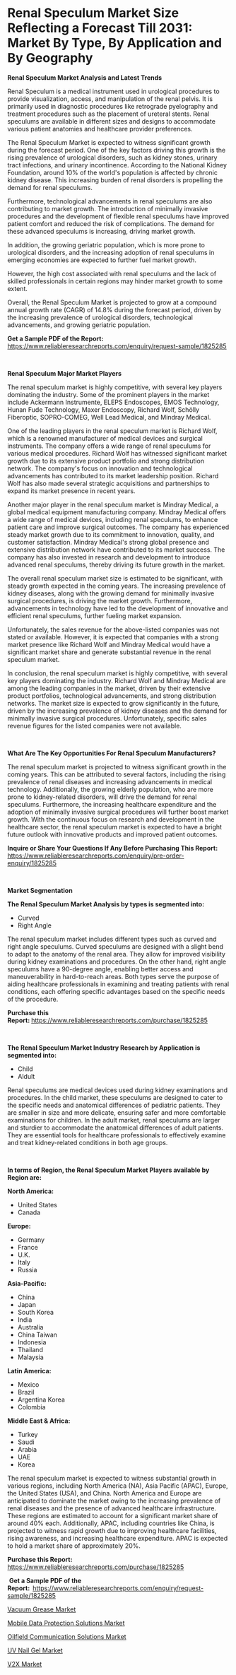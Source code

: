<p><h1>Renal Speculum Market Size Reflecting a Forecast Till 2031: Market By Type, By Application and By Geography</h1></p><p><strong>Renal Speculum Market Analysis and Latest Trends</strong></p>
<p><p>Renal Speculum is a medical instrument used in urological procedures to provide visualization, access, and manipulation of the renal pelvis. It is primarily used in diagnostic procedures like retrograde pyelography and treatment procedures such as the placement of ureteral stents. Renal speculums are available in different sizes and designs to accommodate various patient anatomies and healthcare provider preferences.</p><p>The Renal Speculum Market is expected to witness significant growth during the forecast period. One of the key factors driving this growth is the rising prevalence of urological disorders, such as kidney stones, urinary tract infections, and urinary incontinence. According to the National Kidney Foundation, around 10% of the world's population is affected by chronic kidney disease. This increasing burden of renal disorders is propelling the demand for renal speculums.</p><p>Furthermore, technological advancements in renal speculums are also contributing to market growth. The introduction of minimally invasive procedures and the development of flexible renal speculums have improved patient comfort and reduced the risk of complications. The demand for these advanced speculums is increasing, driving market growth.</p><p>In addition, the growing geriatric population, which is more prone to urological disorders, and the increasing adoption of renal speculums in emerging economies are expected to further fuel market growth.</p><p>However, the high cost associated with renal speculums and the lack of skilled professionals in certain regions may hinder market growth to some extent.</p><p>Overall, the Renal Speculum Market is projected to grow at a compound annual growth rate (CAGR) of 14.8% during the forecast period, driven by the increasing prevalence of urological disorders, technological advancements, and growing geriatric population.</p></p>
<p><strong>Get a Sample PDF of the Report:&nbsp;</strong> <a href="https://www.reliableresearchreports.com/enquiry/request-sample/1825285">https://www.reliableresearchreports.com/enquiry/request-sample/1825285</a></p>
<p>&nbsp;</p>
<p><strong>Renal Speculum Major Market Players</strong></p>
<p><p>The renal speculum market is highly competitive, with several key players dominating the industry. Some of the prominent players in the market include Ackermann Instrumente, ELEPS Endoscopes, EMOS Technology, Hunan Fude Technology, Maxer Endoscopy, Richard Wolf, Schölly Fiberoptic, SOPRO-COMEG, Well Lead Medical, and Mindray Medical. </p><p>One of the leading players in the renal speculum market is Richard Wolf, which is a renowned manufacturer of medical devices and surgical instruments. The company offers a wide range of renal speculums for various medical procedures. Richard Wolf has witnessed significant market growth due to its extensive product portfolio and strong distribution network. The company's focus on innovation and technological advancements has contributed to its market leadership position. Richard Wolf has also made several strategic acquisitions and partnerships to expand its market presence in recent years.</p><p>Another major player in the renal speculum market is Mindray Medical, a global medical equipment manufacturing company. Mindray Medical offers a wide range of medical devices, including renal speculums, to enhance patient care and improve surgical outcomes. The company has experienced steady market growth due to its commitment to innovation, quality, and customer satisfaction. Mindray Medical's strong global presence and extensive distribution network have contributed to its market success. The company has also invested in research and development to introduce advanced renal speculums, thereby driving its future growth in the market.</p><p>The overall renal speculum market size is estimated to be significant, with steady growth expected in the coming years. The increasing prevalence of kidney diseases, along with the growing demand for minimally invasive surgical procedures, is driving the market growth. Furthermore, advancements in technology have led to the development of innovative and efficient renal speculums, further fueling market expansion.</p><p>Unfortunately, the sales revenue for the above-listed companies was not stated or available. However, it is expected that companies with a strong market presence like Richard Wolf and Mindray Medical would have a significant market share and generate substantial revenue in the renal speculum market.</p><p>In conclusion, the renal speculum market is highly competitive, with several key players dominating the industry. Richard Wolf and Mindray Medical are among the leading companies in the market, driven by their extensive product portfolios, technological advancements, and strong distribution networks. The market size is expected to grow significantly in the future, driven by the increasing prevalence of kidney diseases and the demand for minimally invasive surgical procedures. Unfortunately, specific sales revenue figures for the listed companies were not available.</p></p>
<p>&nbsp;</p>
<p><strong>What Are The Key Opportunities For Renal Speculum Manufacturers?</strong></p>
<p><p>The renal speculum market is projected to witness significant growth in the coming years. This can be attributed to several factors, including the rising prevalence of renal diseases and increasing advancements in medical technology. Additionally, the growing elderly population, who are more prone to kidney-related disorders, will drive the demand for renal speculums. Furthermore, the increasing healthcare expenditure and the adoption of minimally invasive surgical procedures will further boost market growth. With the continuous focus on research and development in the healthcare sector, the renal speculum market is expected to have a bright future outlook with innovative products and improved patient outcomes.</p></p>
<p><strong>Inquire or Share Your Questions If Any Before Purchasing This Report:</strong> <a href="https://www.reliableresearchreports.com/enquiry/pre-order-enquiry/1825285">https://www.reliableresearchreports.com/enquiry/pre-order-enquiry/1825285</a></p>
<p>&nbsp;</p>
<p><strong>Market Segmentation</strong></p>
<p><strong>The Renal Speculum Market Analysis by types is segmented into:</strong></p>
<p><ul><li>Curved</li><li>Right Angle</li></ul></p>
<p><p>The renal speculum market includes different types such as curved and right angle speculums. Curved speculums are designed with a slight bend to adapt to the anatomy of the renal area. They allow for improved visibility during kidney examinations and procedures. On the other hand, right angle speculums have a 90-degree angle, enabling better access and maneuverability in hard-to-reach areas. Both types serve the purpose of aiding healthcare professionals in examining and treating patients with renal conditions, each offering specific advantages based on the specific needs of the procedure.</p></p>
<p><strong>Purchase this Report:&nbsp;</strong><a href="https://www.reliableresearchreports.com/purchase/1825285">https://www.reliableresearchreports.com/purchase/1825285</a></p>
<p>&nbsp;</p>
<p><strong>The Renal Speculum Market Industry Research by Application is segmented into:</strong></p>
<p><ul><li>Child</li><li>Aldult</li></ul></p>
<p><p>Renal speculums are medical devices used during kidney examinations and procedures. In the child market, these speculums are designed to cater to the specific needs and anatomical differences of pediatric patients. They are smaller in size and more delicate, ensuring safer and more comfortable examinations for children. In the adult market, renal speculums are larger and sturdier to accommodate the anatomical differences of adult patients. They are essential tools for healthcare professionals to effectively examine and treat kidney-related conditions in both age groups.</p></p>
<p>&nbsp;</p>
<p><strong>In terms of Region, the Renal Speculum Market Players available by Region are:</strong></p>
<p>
    <p> <strong> North America: </strong>
        <ul>
            <li>United States</li>
            <li>Canada</li>
        </ul>
        </p> 
    <p> <strong> Europe: </strong>
        <ul>
            <li>Germany</li>
            <li>France</li>
            <li>U.K.</li>
            <li>Italy</li>
            <li>Russia</li>
        </ul>
        </p> 
    <p> <strong> Asia-Pacific: </strong>
        <ul>
            <li>China</li>
            <li>Japan</li>
            <li>South Korea</li>
            <li>India</li>
            <li>Australia</li>
            <li>China Taiwan</li>
            <li>Indonesia</li>
            <li>Thailand</li>
            <li>Malaysia</li>
        </ul>
        </p> 
    <p> <strong> Latin America: </strong>
        <ul>
            <li>Mexico</li>
            <li>Brazil</li>
            <li>Argentina Korea</li>
            <li>Colombia</li>
        </ul>
        </p> 
    <p> <strong> Middle East & Africa: </strong>
        <ul>
            <li>Turkey</li>
            <li>Saudi</li>
            <li>Arabia</li>
            <li>UAE</li>
            <li>Korea</li>
        </ul>
    </p>
    </p>
<p><p>The renal speculum market is expected to witness substantial growth in various regions, including North America (NA), Asia Pacific (APAC), Europe, the United States (USA), and China. North America and Europe are anticipated to dominate the market owing to the increasing prevalence of renal diseases and the presence of advanced healthcare infrastructure. These regions are estimated to account for a significant market share of around 40% each. Additionally, APAC, including countries like China, is projected to witness rapid growth due to improving healthcare facilities, rising awareness, and increasing healthcare expenditure. APAC is expected to hold a market share of approximately 20%.</p></p>
<p><strong>Purchase this Report: </strong><a href="https://www.reliableresearchreports.com/purchase/1825285">https://www.reliableresearchreports.com/purchase/1825285</a></p>
<p>&nbsp;<strong>Get a Sample PDF of the Report:&nbsp;&nbsp;</strong><a href="https://www.reliableresearchreports.com/enquiry/request-sample/1825285">https://www.reliableresearchreports.com/enquiry/request-sample/1825285</a></p>
<p><strong></strong></p>
<p><p><a href="https://medium.com/@avaalsop666/vacuum-grease-market-trends-and-market-analysis-forecasted-for-period-2024-2031-58e77245b856">Vacuum Grease Market</a></p><p><a href="https://github.com/aasishrp01/Market-Research-Report-List-2/blob/main/mobile-data-protection-solutions-market.md">Mobile Data Protection Solutions Market</a></p><p><a href="https://github.com/Paul14Anderson63/Market-Research-Report-List-2/blob/main/oilfield-communication-solutions-market.md">Oilfield Communication Solutions Market</a></p><p><a href="https://medium.com/@avaalsop666/uv-nail-gel-market-furnishes-information-on-market-share-market-trends-and-market-growth-31eed631c32f">UV Nail Gel Market</a></p><p><a href="https://medium.com/@williecole1960/v2x-market-analysis-and-sze-forecasted-for-period-from-2024-to-2031-ff6511391848">V2X Market</a></p></p>